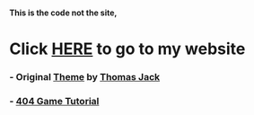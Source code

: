 #### This is the code not the site,
<sup><h1>Click <a href="https://koraxial.github.io/">HERE</a> to go to my website</h1></sup>

### - Original [Theme](https://github.com/tajacks/lightspeed) by [Thomas Jack](https://github.com/tajacks)
### - [404 Game Tutorial](https://codepen.io/arcs/pen/vOwJBw)
